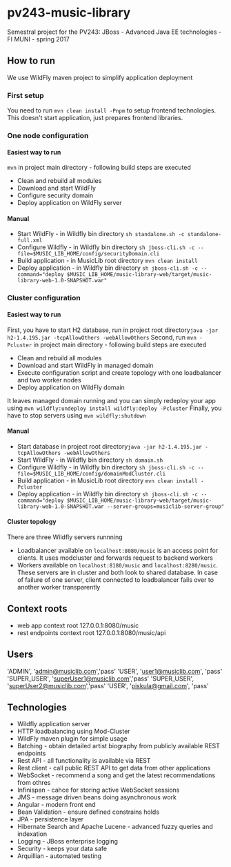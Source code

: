# pv243-music-library
Semestral project for the PV243: JBoss - Advanced Java EE technologies - FI MUNI - spring 2017

## How to run
We use WildFly maven project to simplify application deployment

### First setup
You need to run ``mvn clean install -Pnpm`` to setup frontend technologies. This doesn't start application, just prepares frontend libraries.

### One node configuration

#### Easiest way to run
``mvn`` in project main directory - following build steps are executed
* Clean and rebuild all modules
* Download and start WildFly
* Configure security domain
* Deploy application on WildFly server

#### Manual
* Start WildFly - in Wildfly bin directory ``sh standalone.sh -c standalone-full.xml``
* Configure Wildfly - in Wildfly bin directory ``sh jboss-cli.sh -c --file=$MUSIC_LIB_HOME/config/securityDomain.cli``
* Build application - in MusicLib root directory ``mvn clean install``
* Deploy application - in Wildfly bin directory ``sh jboss-cli.sh -c --command="deploy $MUSIC_LIB_HOME/music-library-web/target/music-library-web-1.0-SNAPSHOT.war"``

### Cluster configuration
#### Easiest way to run
First, you have to start H2 database, run in project root directory``java -jar h2-1.4.195.jar -tcpAllowOthers -webAllowOthers``
Second, run ``mvn -Pcluster`` in project main directory - following build steps are executed
* Clean and rebuild all modules
* Download and start WildFly in managed domain
* Execute configuration script and create topology with one loadbalancer and two worker nodes
* Deploy application on WildFly domain

It leaves managed domain running and you can simply redeploy your app using ``mvn wildfly:undeploy install wildfly:deploy -Pcluster``
Finally, you have to stop servers using ``mvn wildfly:shutdown``

#### Manual
* Start database in project root directory``java -jar h2-1.4.195.jar -tcpAllowOthers -webAllowOthers``
* Start WildFly - in Wildfly bin directory ``sh domain.sh``
* Configure Wildfly - in Wildfly bin directory ``sh jboss-cli.sh -c --file=$MUSIC_LIB_HOME/config/domainModCluster.cli``
* Build application - in MusicLib root directory ``mvn clean install -Pcluster``
* Deploy application - in Wildfly bin directory ``sh jboss-cli.sh -c --command="deploy $MUSIC_LIB_HOME/music-library-web/target/music-library-web-1.0-SNAPSHOT.war --server-groups=musiclib-server-group"``

#### Cluster topology
There are three Wildfly servers runnning
* Loadbalancer available on ``localhost:8080/music`` is an access point for clients. It uses modcluster and forwards request to backend workers
* Workers available on ``localhost:8180/music`` and ``localhost:8280/music``. These servers are in cluster and both look to shared database. In case of failure of one server, client connected to loadbalancer fails over to another worker transparently

## Context roots
* web app context root 127.0.0.1:8080/music
* rest endpoints context root 127.0.0.1:8080/music/api

## Users
'ADMIN', 'admin@musiclib.com','pass'
'USER', 'user1@musiclib.com', 'pass'
'SUPER_USER', 'superUser1@musiclib.com','pass'
'SUPER_USER', 'superUser2@musiclib.com','pass'
'USER', 'piskula@gmail.com', 'pass'

## Technologies
* Wildfly application server
* HTTP loadbalancing using Mod-Cluster
* WildFly maven plugin for simple usage
* Batching - obtain detailed artist biography from publicly available REST endpoints
* Rest API - all functionality is available via REST
* Rest client - call public REST API to get data from other applications
* WebSocket - recommend a song and get the latest recommendations from othres
* Infinispan - cahce for storing active WebSocket sessions
* JMS - message driven beans doing asynchronous work
* Angular - modern front end
* Bean Validation - ensure defined constrains holds
* JPA - persistence layer
* Hibernate Search and Apache Lucene - advanced fuzzy queries and indexation
* Logging - JBoss enterprise logging
* Security - keeps your data safe
* Arquillian - automated testing 